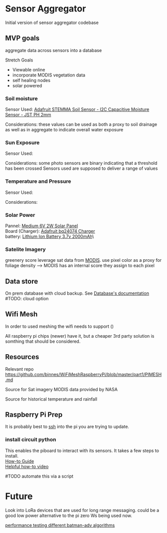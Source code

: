# Sensor Aggregator

Initial version of sensor aggregator codebase

## MVP goals

aggregate data across sensors into a database

Stretch Goals
- Viewable online
- incorporate MODIS vegetation data
- self healing nodes
- solar powered


### Soil moisture 
Sensor Used:
[Adafruit STEMMA Soil Sensor - I2C Capacitive Moisture Sensor - JST PH 2mm](https://www.adafruit.com/product/4026)

Considerations:
these values can be used as both a proxy to soil drainage as well as in aggregate to indicate overall water exposure


### Sun Exposure
Sensor Used:

Considerations:
some photo sensors are binary indicating that a threshold has been crossed
Sensors used are supposed to deliver a range of values 

### Temperature and Pressure
Sensor Used:

Considerations:


### Solar Power
Pannel: [Medium 6V 2W Solar Panel](https://www.adafruit.com/product/5366)\
Board (Charger): [Adafruit bq24074 Charger](https://www.adafruit.com/product/4755)\
battery: [Lithium Ion Battery 3.7v 2000mAh](https://www.adafruit.com/product/2011)\

### Satelite Imagery

greenery score
leverage sat data from [MODIS](https://lpdaac.usgs.gov/products/mod13a2v061/). use pixel color as a proxy for foliage density --> MODIS has an internal score they assign to each pixel


## Data store
On prem database with cloud backup. See [Database's documentation](Database/README.md)
#TODO: cloud option

## Wifi Mesh
In order to used meshing the wifi needs to support ()

All raspberry pi chips (newer) have it, but a cheaper 3rd party solution is somthing that should be considered.


## Resources
Relevant repo
https://github.com/binnes/WiFiMeshRaspberryPi/blob/master/part1/PIMESH.md

Source for Sat imagery
MODIS data provided by NASA

Source for historical temperature and rainfall


## Raspberry Pi Prep

It is probably best to [ssh](https://raspberrypi-guide.github.io/networking/connecting-via-ssh#:~:text=Enable%20SSH%20on%20the%20Raspberry%20Pi,-By%20default%2C%20SSH&text=To%20enable%20SSH%20via%20the,and%20enter%20sudo%20raspi%2Dconfig%20.) into the pi you are trying to update. 

### install circuit python
This enables the piboard to interact with its sensors. It takes a few steps to install.\
[How-to Guide](https://learn.adafruit.com/circuitpython-on-raspberrypi-linux/overview)\
[Helpful how-to video](https://www.youtube.com/watch?v=Epy6RvvpHOQ)


#TODO automate this via a script


# Future
Look into LoRa devices that are used for long range messaging.
could be a good low power alternative to the pi zero Ws being used now.

[performance testing different batman-adv algorithms](https://ieeexplore.ieee.org/document/8421863)


